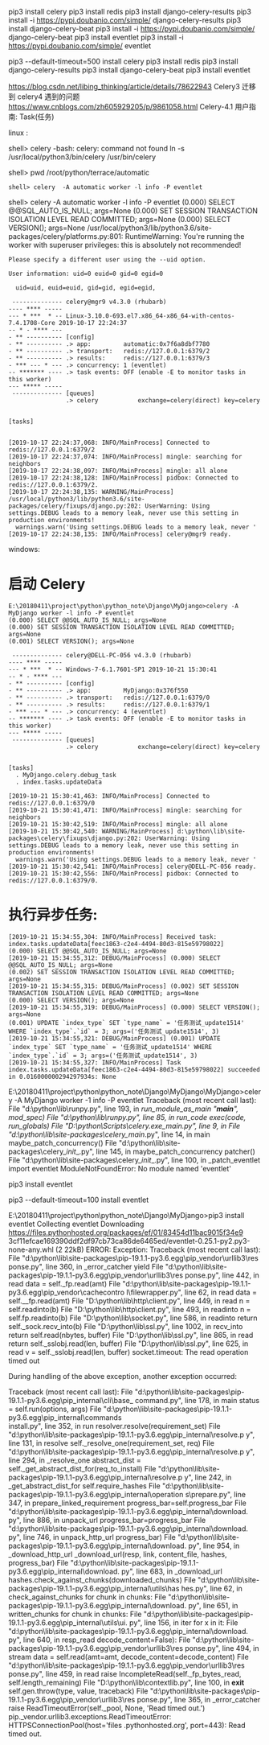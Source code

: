 
pip3 install celery
pip3 install redis
pip3 install django-celery-results
pip3 install -i https://pypi.doubanio.com/simple/ django-celery-results
pip3 install django-celery-beat
pip3 install -i https://pypi.doubanio.com/simple/ django-celery-beat
pip3 install eventlet
pip3 install -i https://pypi.doubanio.com/simple/ eventlet


pip3 --default-timeout=500 install celery
pip3 install redis
pip3 install django-celery-results
pip3 install django-celery-beat
pip3 install eventlet

https://blog.csdn.net/libing_thinking/article/details/78622943   Celery3 迁移到 celery4 遇到的问题
https://www.cnblogs.com/zh605929205/p/9861058.html    Celery-4.1 用户指南: Task(任务)



linux :

shell> celery
-bash: celery: command not found
	ln -s /usr/local/python3/bin/celery /usr/bin/celery

	
shell> pwd
/root/python/terrace/automatic

	shell> celery  -A automatic worker -l info -P eventlet

	
shell> celery  -A automatic worker -l info -P eventlet
	(0.000) SELECT @@SQL_AUTO_IS_NULL; args=None
	(0.000) SET SESSION TRANSACTION ISOLATION LEVEL READ COMMITTED; args=None
	(0.000) SELECT VERSION(); args=None
	/usr/local/python3/lib/python3.6/site-packages/celery/platforms.py:801: RuntimeWarning: You're running the worker with superuser privileges: this is
	absolutely not recommended!

	Please specify a different user using the --uid option.

	User information: uid=0 euid=0 gid=0 egid=0

	  uid=uid, euid=euid, gid=gid, egid=egid,
	 
	 -------------- celery@mgr9 v4.3.0 (rhubarb)
	---- **** ----- 
	--- * ***  * -- Linux-3.10.0-693.el7.x86_64-x86_64-with-centos-7.4.1708-Core 2019-10-17 22:24:37
	-- * - **** --- 
	- ** ---------- [config]
	- ** ---------- .> app:         automatic:0x7f6a8dbf7780
	- ** ---------- .> transport:   redis://127.0.0.1:6379/2
	- ** ---------- .> results:     redis://127.0.0.1:6379/3
	- *** --- * --- .> concurrency: 1 (eventlet)
	-- ******* ---- .> task events: OFF (enable -E to monitor tasks in this worker)
	--- ***** ----- 
	 -------------- [queues]
					.> celery           exchange=celery(direct) key=celery
					

	[tasks]


	[2019-10-17 22:24:37,068: INFO/MainProcess] Connected to redis://127.0.0.1:6379/2
	[2019-10-17 22:24:37,074: INFO/MainProcess] mingle: searching for neighbors
	[2019-10-17 22:24:38,097: INFO/MainProcess] mingle: all alone
	[2019-10-17 22:24:38,128: INFO/MainProcess] pidbox: Connected to redis://127.0.0.1:6379/2.
	[2019-10-17 22:24:38,135: WARNING/MainProcess] /usr/local/python3/lib/python3.6/site-packages/celery/fixups/django.py:202: UserWarning: Using settings.DEBUG leads to a memory leak, never use this setting in production environments!
	  warnings.warn('Using settings.DEBUG leads to a memory leak, never '
	[2019-10-17 22:24:38,135: INFO/MainProcess] celery@mgr9 ready.



windows: 
# 启动 Celery
	E:\20180411\project\python\python_note\Django\MyDjango>celery -A MyDjango worker -l info -P eventlet
	(0.000) SELECT @@SQL_AUTO_IS_NULL; args=None
	(0.000) SET SESSION TRANSACTION ISOLATION LEVEL READ COMMITTED; args=None
	(0.001) SELECT VERSION(); args=None

	 -------------- celery@DELL-PC-056 v4.3.0 (rhubarb)
	---- **** -----
	--- * ***  * -- Windows-7-6.1.7601-SP1 2019-10-21 15:30:41
	-- * - **** ---
	- ** ---------- [config]
	- ** ---------- .> app:         MyDjango:0x376f550
	- ** ---------- .> transport:   redis://127.0.0.1:6379/0
	- ** ---------- .> results:     redis://127.0.0.1:6379/1
	- *** --- * --- .> concurrency: 4 (eventlet)
	-- ******* ---- .> task events: OFF (enable -E to monitor tasks in this worker)
	--- ***** -----
	 -------------- [queues]
					.> celery           exchange=celery(direct) key=celery


	[tasks]
	  . MyDjango.celery.debug_task
	  . index.tasks.updateData

	[2019-10-21 15:30:41,463: INFO/MainProcess] Connected to redis://127.0.0.1:6379/0
	[2019-10-21 15:30:41,471: INFO/MainProcess] mingle: searching for neighbors
	[2019-10-21 15:30:42,519: INFO/MainProcess] mingle: all alone
	[2019-10-21 15:30:42,540: WARNING/MainProcess] d:\python\lib\site-packages\celery\fixups\django.py:202: UserWarning: Using settings.DEBUG leads to a memory leak, never use this setting in production environments!
	  warnings.warn('Using settings.DEBUG leads to a memory leak, never '
	[2019-10-21 15:30:42,541: INFO/MainProcess] celery@DELL-PC-056 ready.
	[2019-10-21 15:30:42,556: INFO/MainProcess] pidbox: Connected to redis://127.0.0.1:6379/0.



# 执行异步任务:

	[2019-10-21 15:34:55,304: INFO/MainProcess] Received task: index.tasks.updateData[feec1863-c2e4-4494-80d3-815e59798022]
	(0.000) SELECT @@SQL_AUTO_IS_NULL; args=None
	[2019-10-21 15:34:55,312: DEBUG/MainProcess] (0.000) SELECT @@SQL_AUTO_IS_NULL; args=None
	(0.002) SET SESSION TRANSACTION ISOLATION LEVEL READ COMMITTED; args=None
	[2019-10-21 15:34:55,315: DEBUG/MainProcess] (0.002) SET SESSION TRANSACTION ISOLATION LEVEL READ COMMITTED; args=None
	(0.000) SELECT VERSION(); args=None
	[2019-10-21 15:34:55,319: DEBUG/MainProcess] (0.000) SELECT VERSION(); args=None
	(0.001) UPDATE `index_type` SET `type_name` = '任务测试_update1514' WHERE `index_type`.`id` = 3; args=('任务测试_update1514', 3)                                                                                                                                                                                     
	[2019-10-21 15:34:55,321: DEBUG/MainProcess] (0.001) UPDATE `index_type` SET `type_name` = '任务测试_update1514' WHERE `index_type`.`id` = 3; args=('任务测试_update1514', 3)                                                                                                                                        
	[2019-10-21 15:34:55,327: INFO/MainProcess] Task index.tasks.updateData[feec1863-c2e4-4494-80d3-815e59798022] succeeded in 0.016000000294297934s: None




E:\20180411\project\python\python_note\Django\MyDjango\MyDjango>celery -A MyDjango worker -1 info -P eventlet
Traceback (most recent call last):
  File "d:\python\lib\runpy.py", line 193, in _run_module_as_main
    "__main__", mod_spec)
  File "d:\python\lib\runpy.py", line 85, in _run_code
    exec(code, run_globals)
  File "D:\python\Scripts\celery.exe\__main__.py", line 9, in <module>
  File "d:\python\lib\site-packages\celery\__main__.py", line 14, in main
    maybe_patch_concurrency()
  File "d:\python\lib\site-packages\celery\__init__.py", line 145, in maybe_patch_concurrency
    patcher()
  File "d:\python\lib\site-packages\celery\__init__.py", line 100, in _patch_eventlet
    import eventlet
ModuleNotFoundError: No module named 'eventlet'


pip3 install eventlet

pip3 --default-timeout=100 install eventlet

E:\20180411\project\python\python_note\Django\MyDjango>pip3 install eventlet
Collecting eventlet
  Downloading https://files.pythonhosted.org/packages/ef/01/83454d11bac9015f34e9
3cf11efcae169390ddf2df97cb73ca86de6465ed/eventlet-0.25.1-py2.py3-none-any.whl (2
22kB)
ERROR: Exception:
Traceback (most recent call last):
  File "d:\python\lib\site-packages\pip-19.1.1-py3.6.egg\pip\_vendor\urllib3\res
ponse.py", line 360, in _error_catcher
    yield
  File "d:\python\lib\site-packages\pip-19.1.1-py3.6.egg\pip\_vendor\urllib3\res
ponse.py", line 442, in read
    data = self._fp.read(amt)
  File "d:\python\lib\site-packages\pip-19.1.1-py3.6.egg\pip\_vendor\cachecontro
l\filewrapper.py", line 62, in read
    data = self.__fp.read(amt)
  File "D:\python\lib\http\client.py", line 449, in read
    n = self.readinto(b)
  File "D:\python\lib\http\client.py", line 493, in readinto
    n = self.fp.readinto(b)
  File "D:\python\lib\socket.py", line 586, in readinto
    return self._sock.recv_into(b)
  File "D:\python\lib\ssl.py", line 1002, in recv_into
    return self.read(nbytes, buffer)
  File "D:\python\lib\ssl.py", line 865, in read
    return self._sslobj.read(len, buffer)
  File "D:\python\lib\ssl.py", line 625, in read
    v = self._sslobj.read(len, buffer)
socket.timeout: The read operation timed out

During handling of the above exception, another exception occurred:

Traceback (most recent call last):
  File "d:\python\lib\site-packages\pip-19.1.1-py3.6.egg\pip\_internal\cli\base_
command.py", line 178, in main
    status = self.run(options, args)
  File "d:\python\lib\site-packages\pip-19.1.1-py3.6.egg\pip\_internal\commands\
install.py", line 352, in run
    resolver.resolve(requirement_set)
  File "d:\python\lib\site-packages\pip-19.1.1-py3.6.egg\pip\_internal\resolve.p
y", line 131, in resolve
    self._resolve_one(requirement_set, req)
  File "d:\python\lib\site-packages\pip-19.1.1-py3.6.egg\pip\_internal\resolve.p
y", line 294, in _resolve_one
    abstract_dist = self._get_abstract_dist_for(req_to_install)
  File "d:\python\lib\site-packages\pip-19.1.1-py3.6.egg\pip\_internal\resolve.p
y", line 242, in _get_abstract_dist_for
    self.require_hashes
  File "d:\python\lib\site-packages\pip-19.1.1-py3.6.egg\pip\_internal\operation
s\prepare.py", line 347, in prepare_linked_requirement
    progress_bar=self.progress_bar
  File "d:\python\lib\site-packages\pip-19.1.1-py3.6.egg\pip\_internal\download.
py", line 886, in unpack_url
    progress_bar=progress_bar
  File "d:\python\lib\site-packages\pip-19.1.1-py3.6.egg\pip\_internal\download.
py", line 746, in unpack_http_url
    progress_bar)
  File "d:\python\lib\site-packages\pip-19.1.1-py3.6.egg\pip\_internal\download.
py", line 954, in _download_http_url
    _download_url(resp, link, content_file, hashes, progress_bar)
  File "d:\python\lib\site-packages\pip-19.1.1-py3.6.egg\pip\_internal\download.
py", line 683, in _download_url
    hashes.check_against_chunks(downloaded_chunks)
  File "d:\python\lib\site-packages\pip-19.1.1-py3.6.egg\pip\_internal\utils\has
hes.py", line 62, in check_against_chunks
    for chunk in chunks:
  File "d:\python\lib\site-packages\pip-19.1.1-py3.6.egg\pip\_internal\download.
py", line 651, in written_chunks
    for chunk in chunks:
  File "d:\python\lib\site-packages\pip-19.1.1-py3.6.egg\pip\_internal\utils\ui.
py", line 156, in iter
    for x in it:
  File "d:\python\lib\site-packages\pip-19.1.1-py3.6.egg\pip\_internal\download.
py", line 640, in resp_read
    decode_content=False):
  File "d:\python\lib\site-packages\pip-19.1.1-py3.6.egg\pip\_vendor\urllib3\res
ponse.py", line 494, in stream
    data = self.read(amt=amt, decode_content=decode_content)
  File "d:\python\lib\site-packages\pip-19.1.1-py3.6.egg\pip\_vendor\urllib3\res
ponse.py", line 459, in read
    raise IncompleteRead(self._fp_bytes_read, self.length_remaining)
  File "D:\python\lib\contextlib.py", line 100, in __exit__
    self.gen.throw(type, value, traceback)
  File "d:\python\lib\site-packages\pip-19.1.1-py3.6.egg\pip\_vendor\urllib3\res
ponse.py", line 365, in _error_catcher
    raise ReadTimeoutError(self._pool, None, 'Read timed out.')
pip._vendor.urllib3.exceptions.ReadTimeoutError: HTTPSConnectionPool(host='files
.pythonhosted.org', port=443): Read timed out.




